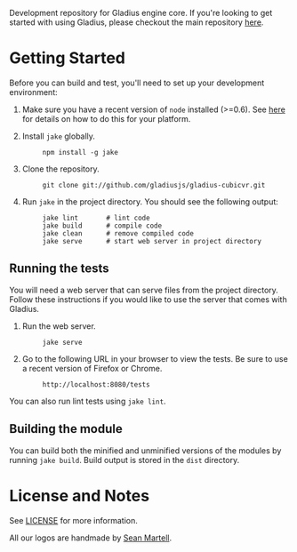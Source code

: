 Development repository for Gladius engine core.
If you're looking to get started with using Gladius, please checkout the main repository [here](https://github.com/gladiusjs/gladius).

# Getting Started

Before you can build and test, you'll need to set up your development environment:

1. Make sure you have a recent version of `node` installed (>=0.6). See [here](http://nodejs.org/) for details on how to do this for your platform.
2. Install `jake` globally.

            npm install -g jake

3. Clone the repository.

            git clone git://github.com/gladiusjs/gladius-cubicvr.git

4. Run `jake` in the project directory. You should see the following output:

            jake lint       # lint code  
            jake build      # compile code  
            jake clean      # remove compiled code
            jake serve      # start web server in project directory

## Running the tests

You will need a web server that can serve files from the project directory.
Follow these instructions if you would like to use the server that comes with Gladius.

1. Run the web server.

            jake serve

2. Go to the following URL in your browser to view the tests. Be sure to use a recent version of Firefox or Chrome.

            http://localhost:8080/tests


You can also run lint tests using `jake lint`.

## Building the module

You can build both the minified and unminified versions of the modules by running `jake build`.
Build output is stored in the `dist` directory.

# License and Notes

See [LICENSE](https://github.com/gladiusjs/gladius-core/blob/develop/LICENSE) for more information.

All our logos are handmade by [Sean Martell](https://twitter.com/#!/mart3ll).
